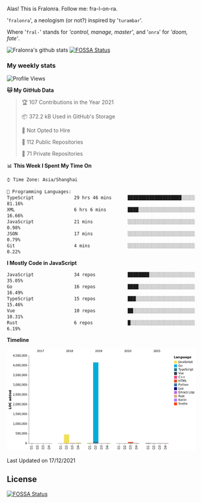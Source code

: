 Alas! This is Fralonra. Follow me: fra-l-on-ra.

'`fralonra`', a neologism (or not?) inspired by '`turambar`'.

Where '`fral-`' stands for *'control, manage, master'*, and '`onra`' for *'doom, fate'*.

![Fralonra's github stats](https://github-readme-stats.vercel.app/api?username=fralonra)
[![FOSSA Status](https://app.fossa.com/api/projects/git%2Bgithub.com%2Ffralonra%2Ffralonra.svg?type=shield)](https://app.fossa.com/projects/git%2Bgithub.com%2Ffralonra%2Ffralonra?ref=badge_shield)

### My weekly stats

<!--START_SECTION:waka-->
![Profile Views](http://img.shields.io/badge/Profile%20Views-0-blue)

**🐱 My GitHub Data** 

> 🏆 107 Contributions in the Year 2021
 > 
> 📦 372.2 kB Used in GitHub's Storage 
 > 
> 🚫 Not Opted to Hire
 > 
> 📜 112 Public Repositories 
 > 
> 🔑 71 Private Repositories  
 > 
📊 **This Week I Spent My Time On** 

```text
⌚︎ Time Zone: Asia/Shanghai

💬 Programming Languages: 
TypeScript               29 hrs 46 mins      ████████████████████░░░░░   81.16% 
XML                      6 hrs 6 mins        ████░░░░░░░░░░░░░░░░░░░░░   16.66% 
JavaScript               21 mins             ░░░░░░░░░░░░░░░░░░░░░░░░░   0.98% 
JSON                     17 mins             ░░░░░░░░░░░░░░░░░░░░░░░░░   0.79% 
Git                      4 mins              ░░░░░░░░░░░░░░░░░░░░░░░░░   0.22%

```

**I Mostly Code in JavaScript** 

```text
JavaScript               34 repos            ████████░░░░░░░░░░░░░░░░░   35.05% 
Go                       16 repos            ████░░░░░░░░░░░░░░░░░░░░░   16.49% 
TypeScript               15 repos            ███░░░░░░░░░░░░░░░░░░░░░░   15.46% 
Vue                      10 repos            ██░░░░░░░░░░░░░░░░░░░░░░░   10.31% 
Rust                     6 repos             █░░░░░░░░░░░░░░░░░░░░░░░░   6.19%

```


**Timeline**

![Chart not found](https://raw.githubusercontent.com/fralonra/fralonra/master/charts/bar_graph.png) 


 Last Updated on 17/12/2021
<!--END_SECTION:waka-->

## License
[![FOSSA Status](https://app.fossa.com/api/projects/git%2Bgithub.com%2Ffralonra%2Ffralonra.svg?type=large)](https://app.fossa.com/projects/git%2Bgithub.com%2Ffralonra%2Ffralonra?ref=badge_large)